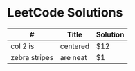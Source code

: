 LeetCode Solutions
===

| #        | Title           | Solution  | 
| ------------- |-------------| ----- |
| col 2 is      | centered      |   $12 |
| zebra stripes | are neat      |    $1 |